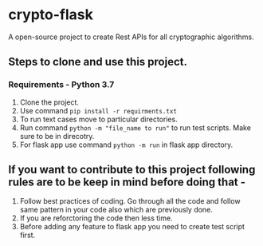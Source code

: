 # crypto-flask

A open-source project to create Rest APIs for all cryptographic algorithms.

## Steps to clone and use this project.

### Requirements - Python 3.7 

1. Clone the project.
2. Use command `pip install -r requirments.txt`
3. To run text  cases move to particular directories.
4. Run command `python -m "file_name to run"` to run test scripts. Make sure to be in direcotry.
5. For flask app use command `python -m run` in flask app directory.


## If you want to contribute to this project following rules are to be keep in mind before doing that -

1. Follow best practices of coding. Go through all the code and follow same pattern in your code also which are previously done.
2. If you are reforctoring the code then less time.
3. Before adding any feature to flask app you need to create test script first. 
